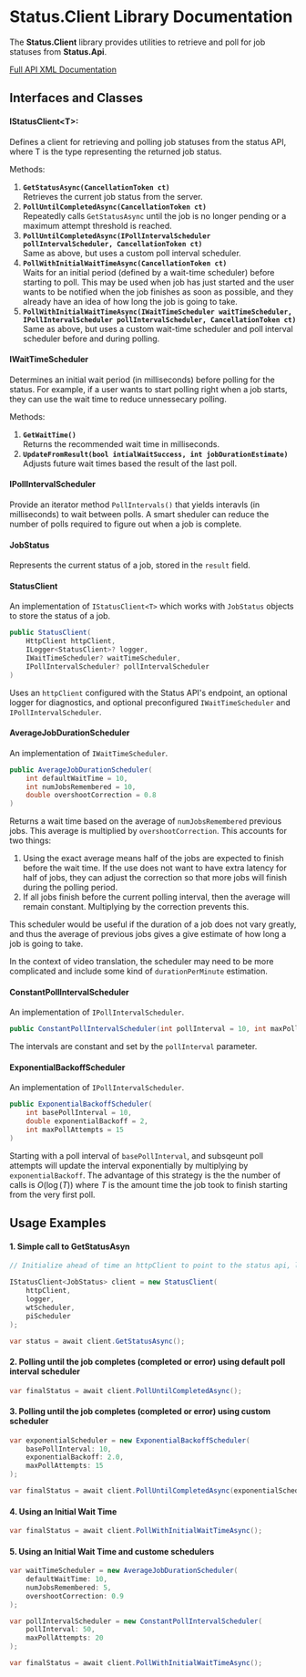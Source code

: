 # Status.Client Library Documentation

The **Status.Client** library provides utilities to retrieve and poll for job statuses from **Status.Api**.

[Full API XML Documentation](./docs/Status.Client.xml)

## Interfaces and Classes

#### IStatusClient\<T>:
Defines a client for retrieving and polling job statuses from the status API, where T is the type representing the returned job status.

Methods:
1. **`GetStatusAsync(CancellationToken ct)`**  
   Retrieves the current job status from the server.
2. **`PollUntilCompletedAsync(CancellationToken ct)`**  
   Repeatedly calls `GetStatusAsync` until the job is no longer pending or a maximum attempt threshold is reached.
3. **`PollUntilCompletedAsync(IPollIntervalScheduler pollIntervalScheduler, CancellationToken ct)`**  
   Same as above, but uses a custom poll interval scheduler.
4. **`PollWithInitialWaitTimeAsync(CancellationToken ct)`**  
   Waits for an initial period (defined by a wait-time scheduler) before starting to poll. This may be used when job has just started and the user wants to be notified when the job finishes as soon as possible, and they already have an idea of how long the job is going to take.
5. **`PollWithInitialWaitTimeAsync(IWaitTimeScheduler waitTimeScheduler, IPollIntervalScheduler pollIntervalScheduler, CancellationToken ct)`**  
   Same as above, but uses a custom wait-time scheduler and poll interval scheduler before and during polling.

#### IWaitTimeScheduler
Determines an initial wait period (in milliseconds) before polling for the status. For example, if a user wants to start polling right when a job starts, they can use the wait time to reduce unnessecary polling.

Methods:
1. **`GetWaitTime()`**  
    Returns the recommended wait time in milliseconds.
2. **`UpdateFromResult(bool intialWaitSuccess, int jobDurationEstimate)`**  
    Adjusts future wait times based the result of the last poll.

#### IPollIntervalScheduler
Provide an iterator method `PollIntervals()` that yields interavls (in milliseconds) to wait between polls. A smart sheduler can reduce the number of polls required to figure out when a job is complete.

#### JobStatus
Represents the current status of a job, stored in the `result` field.

#### StatusClient
An implementation of `IStatusClient<T>` which works with `JobStatus` objects to store the status of a job. 
  ```csharp
  public StatusClient(
      HttpClient httpClient, 
      ILogger<StatusClient>? logger, 
      IWaitTimeScheduler? waitTimeScheduler,
      IPollIntervalScheduler? pollIntervalScheduler
  )
  ```
Uses an `httpClient` configured with the Status API's endpoint, an optional logger for diagnostics, and optional preconfigured `IWaitTimeScheduler` and `IPollIntervalScheduler`.

#### AverageJobDurationScheduler
An implementation of `IWaitTimeScheduler`.
```csharp
public AverageJobDurationScheduler(
    int defaultWaitTime = 10,
    int numJobsRemembered = 10,
    double overshootCorrection = 0.8
)
```
Returns a wait time based on the average of `numJobsRemembered` previous jobs. This average is multiplied by `overshootCorrection`. This accounts for two things:
1. Using the exact average means half of the jobs are expected to finish before the wait time. If the use does not want to have extra latency for half of jobs, they can adjust the correction so that more jobs will finish during the polling period.
2. If all jobs finish before the current polling interval, then the average will remain constant. Multiplying by the correction prevents this.

This scheduler would be useful if the duration of a job does not vary greatly, and thus the average of previous jobs gives a give estimate of how long a job is going to take. 

In the context of video translation, the scheduler may need to be more complicated and include some kind of `durationPerMinute` estimation. 


#### ConstantPollIntervalScheduler
An implementation of `IPollIntervalScheduler`.
```csharp
public ConstantPollIntervalScheduler(int pollInterval = 10, int maxPollAttempts = 15)
```
The intervals are constant and set by the `pollInterval` parameter.

#### ExponentialBackoffScheduler
An implementation of `IPollIntervalScheduler`.
```csharp
public ExponentialBackoffScheduler(
    int basePollInterval = 10, 
    double exponentialBackoff = 2, 
    int maxPollAttempts = 15
)
```
Starting with a poll interval of `basePollInterval`, and subsqeunt poll attempts will update the interval exponentially by multiplying by `exponentialBackoff`. The advantage of this strategy is the the number of calls is $O(\log(T))$ where $T$ is the amount time the job took to finish starting from the very first poll. 

## Usage Examples

#### 1. Simple call to GetStatusAsyn
```csharp
// Initialize ahead of time an httpClient to point to the status api, logger, and schedulers

IStatusClient<JobStatus> client = new StatusClient(
    httpClient, 
    logger, 
    wtScheduler, 
    piScheduler
);

var status = await client.GetStatusAsync();
```

#### 2. Polling until the job completes (completed or error) using default poll interval scheduler
```csharp
var finalStatus = await client.PollUntilCompletedAsync();
```

#### 3. Polling until the job completes (completed or error) using custom scheduler 
```csharp
var exponentialScheduler = new ExponentialBackoffScheduler(
    basePollInterval: 10, 
    exponentialBackoff: 2.0, 
    maxPollAttempts: 15
);

var finalStatus = await client.PollUntilCompletedAsync(exponentialScheduler);
```

#### 4. Using an Initial Wait Time
```csharp
var finalStatus = await client.PollWithInitialWaitTimeAsync();
```

#### 5. Using an Initial Wait Time and custome schedulers
```csharp
var waitTimeScheduler = new AverageJobDurationScheduler(
    defaultWaitTime: 10, 
    numJobsRemembered: 5, 
    overshootCorrection: 0.9
);

var pollIntervalScheduler = new ConstantPollIntervalScheduler(
    pollInterval: 50, 
    maxPollAttempts: 20
);

var finalStatus = await client.PollWithInitialWaitTimeAsync();
```